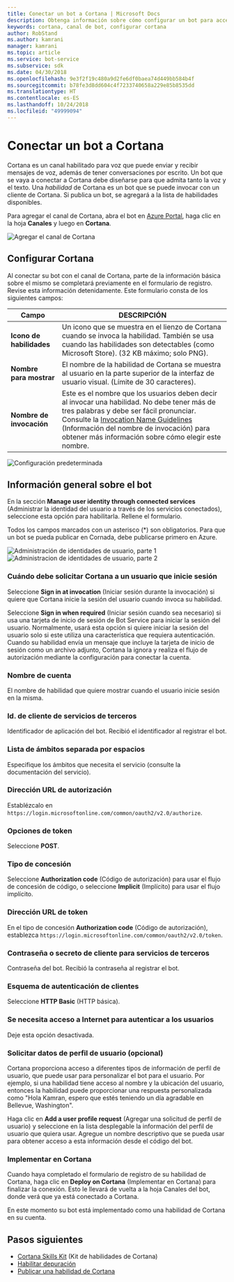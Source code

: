 ```yaml
---
title: Conectar un bot a Cortana | Microsoft Docs
description: Obtenga información sobre cómo configurar un bot para acceder a través de la interfaz de Cortana.
keywords: cortana, canal de bot, configurar cortana
author: RobStand
ms.author: kamrani
manager: kamrani
ms.topic: article
ms.service: bot-service
ms.subservice: sdk
ms.date: 04/30/2018
ms.openlocfilehash: 9e3f2f19c480a9d2fe6df0baea74d449bb584b4f
ms.sourcegitcommit: b78fe3d8dd604c4f7233740658a229e85b8535dd
ms.translationtype: HT
ms.contentlocale: es-ES
ms.lasthandoff: 10/24/2018
ms.locfileid: "49999094"
---
```

# <a name="connect-a-bot-to-cortana"></a>Conectar un bot a Cortana

Cortana es un canal habilitado para voz que puede enviar y recibir mensajes de voz, además de tener conversaciones por escrito. Un bot que se vaya a conectar a Cortana debe diseñarse para que admita tanto la voz y el texto. Una *habilidad* de Cortana es un bot que se puede invocar con un cliente de Cortana. Si publica un bot, se agregará a la lista de habilidades disponibles.

Para agregar el canal de Cortana, abra el bot en [Azure Portal](https://portal.azure.com/), haga clic en la hoja **Canales** y luego en **Cortana**.

![Agregar el canal de Cortana](~/media/channels/cortana-addchannel.png)

## <a name="configure-cortana"></a>Configurar Cortana

Al conectar su bot con el canal de Cortana, parte de la información básica sobre el mismo se completará previamente en el formulario de registro. Revise esta información detenidamente. Este formulario consta de los siguientes campos:

| Campo | DESCRIPCIÓN |
|------|------|
| **Icono de habilidades** | Un icono que se muestra en el lienzo de Cortana cuando se invoca la habilidad. También se usa cuando las habilidades son detectables (como Microsoft Store). (32 KB máximo; solo PNG).|
| **Nombre para mostrar** | El nombre de la habilidad de Cortana se muestra al usuario en la parte superior de la interfaz de usuario visual. (Límite de 30 caracteres). |
| **Nombre de invocación** | Este es el nombre que los usuarios deben decir al invocar una habilidad. No debe tener más de tres palabras y debe ser fácil pronunciar. Consulte la [Invocation Name Guidelines][invocation] (Información del nombre de invocación) para obtener más información sobre cómo elegir este nombre.|

![Configuración predeterminada](~/media/channels/cortana-defaultsettings.png)

## <a name="general-bot-information"></a>Información general sobre el bot

En la sección **Manage user identity through connected services** (Administrar la identidad del usuario a través de los servicios conectados), seleccione esta opción para habilitarla. Rellene el formulario.

Todos los campos marcados con un asterisco (*) son obligatorios. Para que un bot se pueda publicar en Cornada, debe publicarse primero en Azure.

![Administración de identidades de usuario, parte 1](~/media/channels/cortana-manageidentity-1.png)
![Administracion de identidades de usuario, parte 2](~/media/channels/cortana-manageidentity-2.png)

### <a name="when-should-cortana-prompt-for-a-user-to-sign-in"></a>Cuándo debe solicitar Cortana a un usuario que inicie sesión

Seleccione **Sign in at invocation** (Iniciar sesión durante la invocación) si quiere que Cortana inicie la sesión del usuario cuando invoca su habilidad.

Seleccione **Sign in when required** (Iniciar sesión cuando sea necesario) si usa una tarjeta de inicio de sesión de Bot Service para iniciar la sesión del usuario. Normalmente, usará esta opción si quiere iniciar la sesión del usuario solo si este utiliza una característica que requiera autenticación. Cuando su habilidad envía un mensaje que incluye la tarjeta de inicio de sesión como un archivo adjunto, Cortana la ignora y realiza el flujo de autorización mediante la configuración para conectar la cuenta.

### <a name="account-name"></a>Nombre de cuenta

El nombre de habilidad que quiere mostrar cuando el usuario inicie sesión en la misma.

### <a name="client-id-for-third-party-services"></a>Id. de cliente de servicios de terceros

Identificador de aplicación del bot. Recibió el identificador al registrar el bot.

### <a name="space-separated-list-of-scopes"></a>Lista de ámbitos separada por espacios

Especifique los ámbitos que necesita el servicio (consulte la documentación del servicio).

### <a name="authorization-url"></a>Dirección URL de autorización

Establézcalo en `https://login.microsoftonline.com/common/oauth2/v2.0/authorize`.

### <a name="token-options"></a>Opciones de token

Seleccione **POST**.

### <a name="grant-type"></a>Tipo de concesión

Seleccione **Authorization code** (Código de autorización) para usar el flujo de concesión de código, o seleccione **Implicit** (Implícito) para usar el flujo implícito.

### <a name="token-url"></a>Dirección URL de token

En el tipo de concesión **Authorization code** (Código de autorización), establezca `https://login.microsoftonline.com/common/oauth2/v2.0/token`.

### <a name="client-secretpassword-for-third-party-services"></a>Contraseña o secreto de cliente para servicios de terceros

Contraseña del bot. Recibió la contraseña al registrar el bot.

### <a name="client-authentication-scheme"></a>Esquema de autenticación de clientes

Seleccione **HTTP Basic** (HTTP básica).

### <a name="internet-access-required-to-authenticate-users"></a>Se necesita acceso a Internet para autenticar a los usuarios

Deje esta opción desactivada.

### <a name="request-user-profile-data-optional"></a>Solicitar datos de perfil de usuario (opcional)

Cortana proporciona acceso a diferentes tipos de información de perfil de usuario, que puede usar para personalizar el bot para el usuario. Por ejemplo, si una habilidad tiene acceso al nombre y la ubicación del usuario, entonces la habilidad puede proporcionar una respuesta personalizada como "Hola Kamran, espero que estés teniendo un día agradable en Bellevue, Washington".

Haga clic en **Add a user profile request** (Agregar una solicitud de perfil de usuario) y seleccione en la lista desplegable la información del perfil de usuario que quiera usar. Agregue un nombre descriptivo que se pueda usar para obtener acceso a esta información desde el código del bot.

### <a name="deploy-on-cortana"></a>Implementar en Cortana

Cuando haya completado el formulario de registro de su habilidad de Cortana, haga clic en **Deploy on Cortana** (Implementar en Cortana) para finalizar la conexión. Esto le llevará de vuelta a la hoja Canales del bot, donde verá que ya está conectado a Cortana.

En este momento su bot está implementado como una habilidad de Cortana en su cuenta.

## <a name="next-steps"></a>Pasos siguientes

* [Cortana Skills Kit](https://aka.ms/CortanaSkillsDocs) (Kit de habilidades de Cortana)
* [Habilitar depuración](bot-service-debug-cortana-skill.md)
* [Publicar una habilidad de Cortana][publish]

[invocation]: https://docs.microsoft.com/en-us/cortana/skills/cortana-invocation-guidelines
[publish]: https://docs.microsoft.com/en-us/cortana/skills/publish-skill
[connected]: https://aka.ms/CortanaSkillsBotConnectedAccount
[CortanaEntity]: https://aka.ms/lgvcto
